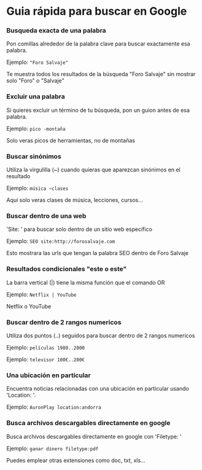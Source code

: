 # Guia rápida para buscar en Google

### Busqueda exacta de una palabra
Pon comillas alrededor de la palabra clave para buscar exactamente esa palabra.

Ejemplo: `"Foro Salvaje"`

Te muestra todos los resultados de la búsqueda "Foro Salvaje" sin mostrar solo "Foro" o "Salvaje"

### Excluir una palabra
Si quieres excluir un término de tu búsqueda, pon un guion antes de esa palabra. 

Ejemplo: `pico -montaña`

Solo veras picos de herramientas, no de montañas

### Buscar sinónimos
Utiliza la virgulilla (~) cuando quieras que aparezcan sinónimos en el resultado

Ejemplo: `música ~clases`

Aquí solo veras clases de música, lecciones, cursos...

### Buscar dentro de una web
'Site: ' para buscar solo dentro de un sitio web específico

Ejemplo: `SEO site:http://forosalvaje.com`

Esto mostrara las urls que tengan la palabra SEO dentro de Foro Salvaje

### Resultados condicionales "este o este"
La barra vertical (|) tiene la misma función que el comando OR

Ejemplo: `Netflix | YouTube`

Netflix o YouTube

### Buscar dentro de 2 rangos numericos
Utiliza dos puntos (..) seguidos para buscar dentro de 2 rangos numericos

Ejemplo: `películas 1980..2000`

Ejemplo: `televisor 100€..200€`

### Una ubicación en particular
Encuentra noticias relacionadas con una ubicación en particular usando 'Location: '.

Ejemplo: `AuronPlay location:andorra`

### Busca archivos descargables directamente en google
Busca archivos descargables directamente en google con 'Filetype: '

Ejemplo: `ganar dinero filetype:pdf`

Puedes emplear otras extensiones como doc, txt, xls...
